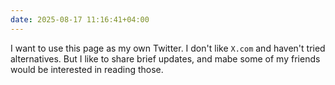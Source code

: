 ```yaml
---
date: 2025-08-17 11:16:41+04:00
---
```


I want to use this page as my own Twitter. I don't like <code>X.com</code> and haven't tried alternatives.
But I like to share brief updates, and mabe some of my friends would be interested in reading those. 

